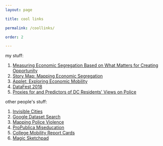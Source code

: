 ```yaml
---
layout: page

title: cool links

permalink: /coollinks/

order: 2

---
```


my stuff:

1. <a href="https://kaimath.github.io/Thesis_May_2019.pdf">Measuring Economic Segregation Based on What Matters for Creating Opportunity</a> <br/>
2. <a href="https://kaimath.github.io/storymap.html">Story Map: Mapping Economic Segregation</a> <br/>
3. <a href="https://kaimath.github.io/shinyapp.html">Applet: Exploring Economic Mobility</a> <br/>
4. <a href="https://kaimath.github.io/datafest/">DataFest 2018</a> <br/>
5. <a href="https://kaimath.github.io/stat242finalproject.pdf">Proxies for and Predictors of DC Residents' Views on Police</a> <br/>

other people's stuff: 

1. <a href="https://opendot.github.io/ml4a-invisible-cities/">Invisible Cities </a> <br/>
2. <a href="https://toolbox.google.com/datasetsearch">Google Dataset Search</a> <br/>
3. <a href="https://mappingpoliceviolence.org/">Mapping Police Violence</a> <br/>
4. <a href="https://projects.propublica.org/miseducation">ProPublica Miseducation</a> <br/>
5. <a href="https://www.nytimes.com/interactive/projects/college-mobility/">College Mobility Report Cards</a> <br/>
6. <a href="https://magic-sketchpad.glitch.me/">Magic Sketchpad</a> <br/>
